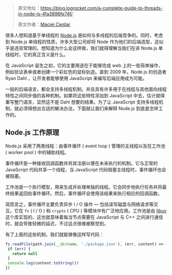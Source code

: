 > 原文地址：https://blog.logrocket.com/a-complete-guide-to-threads-in-node-js-4fa3898fe74f/
>
> 原文作者：[Maciej Cieślar](https://github.com/maciejcieslar) 

很多人想知道基于单线程的 [Node.js](https://nodejs.org/en/) 是如何与多线程的后端竞争的。同时，考虑到 Node.js 单线程的性质，许多大型公司却将 Node 作为他们的后端选型，这似乎是违背常理的。想知道为什么会这样做，我们就得理解当我们在讲 Node.js 单线程时，它的真正含义是什么。

在 JavaScript 诞生之初，它的主要用途在于能够完成 web 上的一些简单操作，例如验证表单或者创建一个彩虹色的鼠标轨迹。直到 2009 年，Node.js 的创造者 Ryan Dahl ，让开发者能够使用 JavaScript 来编写后端应用成为可能。

一般的后端语言，都会支持多线程机制，并且具有许多用于在线程与其他面向线程特性之间同步值的各种机制。如果将这些特性添加到 JavaScript 中去，估计就得重写整门语言，显然这不是 Dahl 想要的结果。为了让 JavaScript 支持多线程机制，就必须得想出合适的解决办法，下面就让我们来解释 Node.js 到底是怎样工作的。

Node.js 工作原理
-----

Node.js 采用了两类线程：由事件循环 ( event loop ) 管理的主线程以及在工作池 ( worker pool ) 中的辅助线程。

事件循环是一种接收回调函数并将其注册以便在未来执行的机制。它与正常的 JavaScript 代码共享一个线程，当 JavaScript 代码阻塞主线程时，事件循环也会被阻塞。

工作池是一个执行模型，用来生成并处理单独的线程。它会同步地执行任务并将最终结果返回给事件循环。然后，事件循环会使用该结果来执行相应的回调函数。

简而言之，事件循环主要负责异步 I / O 操作 — 包括读写磁盘与网络请求等交互。它在 `fs` ( I / O ) 和 `crypto` ( CPU ) 等模块中有广泛地应用。工作池是由 [libuv](http://docs.libuv.org/en/v1.x) 这个库实现的，这也就意味着每当节点需要在 JavaScript 与 C++ 之间进行通信时，就会导致轻微的延迟，不过这点很难被察觉到。

有了上面的这些机制，我们就能够像这样写代码：

```js
fs.readFile(path.join(__dirname, './package.json'), (err, content) => {
 if (err) {
   return null
 }
 console.log(content.toString())
})
```

